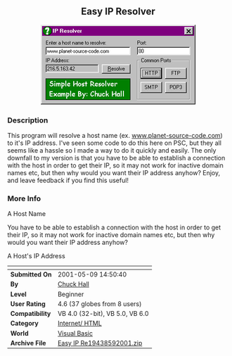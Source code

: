 ﻿<div align="center">

## Easy IP Resolver

<img src="PIC2001591623416257.jpg">
</div>

### Description

This program will resolve a host name (ex. www.planet-source-code.com) to it's IP address. I've seen some code to do this here on PSC, but they all seems like a hassle so I made a way to do it quickly and easily. The only downfall to my version is that you have to be able to establish a connection with the host in order to get their IP, so it may not work for inactive domain names etc, but then why would you want their IP address anyhow? Enjoy, and leave feedback if you find this useful!
 
### More Info
 
A Host Name

You have to be able to establish a connection with the host in order to get their IP, so it may not work for inactive domain names etc, but then why would you want their IP address anyhow?

A Host's IP Address


<span>             |<span>
---                |---
**Submitted On**   |2001-05-09 14:50:40
**By**             |[Chuck Hall](https://github.com/Planet-Source-Code/PSCIndex/blob/master/ByAuthor/chuck-hall.md)
**Level**          |Beginner
**User Rating**    |4.6 (37 globes from 8 users)
**Compatibility**  |VB 4\.0 \(32\-bit\), VB 5\.0, VB 6\.0
**Category**       |[Internet/ HTML](https://github.com/Planet-Source-Code/PSCIndex/blob/master/ByCategory/internet-html__1-34.md)
**World**          |[Visual Basic](https://github.com/Planet-Source-Code/PSCIndex/blob/master/ByWorld/visual-basic.md)
**Archive File**   |[Easy IP Re19438592001\.zip](https://github.com/Planet-Source-Code/chuck-hall-easy-ip-resolver__1-23068/archive/master.zip)








